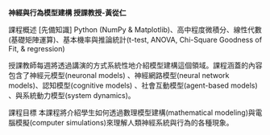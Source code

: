 **神經與行為模型建構 授課教授-黃從仁**

課程概述
[先備知識] Python (NumPy & Matplotlib)、高中程度微積分、線性代數(基礎矩陣運算)、基本機率與推論統計(t-test, ANOVA, Chi-Square Goodness of Fit, & regression)

授課教師每週將透過講演的方式系統性地介紹模型建構這個領域。課程涵蓋的內容包含了神經元模型(neuronal models) 、神經網路模型(neural network models)、認知模型(cognitive models) 、社會互動模型(agent-based models) 、與系統動力模型(system dynamics)。

課程目標
本課程將介紹學生如何透過數理模型建構(mathematical modeling)與電腦模擬(computer simulations)來理解人類神經系統與行為的各種現象。
